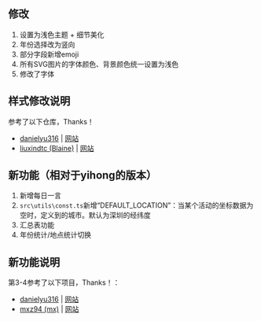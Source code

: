 ## 修改

1. 设置为浅色主题 + 细节美化 
2. 年份选择改为竖向
3. 部分字段新增emoji
4. 所有SVG图片的字体颜色、背景颜色统一设置为浅色
5. 修改了字体 

## 样式修改说明

参考了以下仓库，Thanks！

- [danielyu316](https://github.com/danielyu316/running_page) | [网站](https://danielyu316.github.io/running_page/)
- [liuxindtc (Blaine)](https://github.com/liuxindtc) | [网站](https://liuxin.run/)

## 新功能（相对于yihong的版本）

1. 新增每日一言
2. `src\utils\const.ts`新增“DEFAULT_LOCATION”：当某个活动的坐标数据为空时，定义到的城市。默认为深圳的经纬度
3. 汇总表功能
4. 年份统计/地点统计切换

## 新功能说明

第3-4参考了以下项目，Thanks！：

- [danielyu316](https://github.com/danielyu316/running_page) | [网站](https://danielyu316.github.io/running_page/)
- [mxz94 (mx)](https://github.com/mxz94) | [网站](https://run.malanxi.top/)
